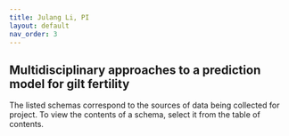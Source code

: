 ```yaml
---
title: Julang Li, PI
layout: default
nav_order: 3
---
```


## Multidisciplinary approaches to a prediction model for gilt fertility

The listed schemas correspond to the sources of data being collected for project. To view the contents of a schema, select it from the table of contents. 
